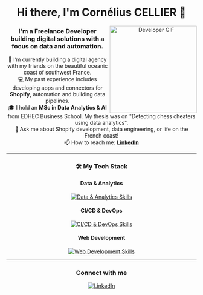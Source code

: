 <div align="center">
<h1>Hi there, I'm Cornélius CELLIER 👋</h1>

<a href="https://www.linkedin.com/in/cornelius-cellier/">
  <img align="right" alt="Developer GIF" src="https://media.giphy.com/media/v1.Y2lkPTc5MGI3NjExeTZxemVoOTZkbHIzMGd1ZmNzN3Zpbjk3N2o5dmhkZ2FzbnR2dmh4YiZlcD12MV9naWZzX3NlYXJjaCZjdD1n/3og0IDoDo2TeidxKbm/giphy.gif" width="230px"/>
</a>



  <h3>I'm a Freelance Developer building digital solutions with a focus on data and automation.</h3>

  <p>
    🔭 I’m currently building a digital agency with my friends on the beautiful oceanic coast of southwest France.
    <br />
    💻 My past experience includes developing apps and connectors for <b>Shopify</b>, automation and building data pipelines.
    <br />
    🎓 I hold an <b>MSc in Data Analytics & AI</b> from EDHEC Business School. My thesis was on "Detecting chess cheaters using data analytics".
    <br />
    💬 Ask me about Shopify development, data engineering, or life on the French coast!
    <br />
    📫 How to reach me: <b><a href="https://www.linkedin.com/in/cornelius-cellier/">LinkedIn</a></b>
  </p>

  <hr />

  <h3>🛠️ My Tech Stack</h3>

  <h4>Data & Analytics</h4>
  <a href="https://skillicons.dev">
    <img alt="Data & Analytics Skills" src="https://skillicons.dev/icons?i=python,postgres,aws,gcp,snowflake,powerbi,tableau,dbt,airflow,spark,pandas,pyspark,scikitlearn&theme=dark" />
  </a>

  <h4>CI/CD & DevOps</h4>
  <a href="https://skillicons.dev">
    <img alt="CI/CD & DevOps Skills" src="https://skillicons.dev/icons?i=git,docker&theme=dark" />
  </a>

  <h4>Web Development</h4>
  <a href="https://skillicons.dev">
    <img alt="Web Development Skills" src="https://skillicons.dev/icons?i=flask,js,react,nextjs,webflow,shopify,tailwind&theme=dark" />
  </a>

  <hr />

  <h3>Connect with me</h3>

  <a href="https://www.linkedin.com/in/cornelius-cellier/">
    <img alt="LinkedIn" src="https://go-skill-icons.vercel.app/api/icons?i=linkedin" />
  </a>

</div>
